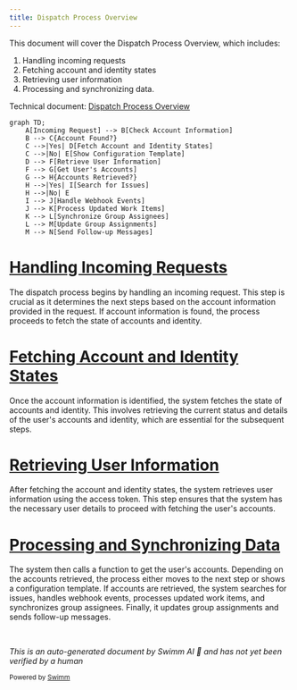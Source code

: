 ```yaml
---
title: Dispatch Process Overview
---
```

This document will cover the Dispatch Process Overview, which includes:

1. Handling incoming requests
2. Fetching account and identity states
3. Retrieving user information
4. Processing and synchronizing data.

Technical document: <SwmLink doc-title="Dispatch Process Overview">[Dispatch Process Overview](/.swm/dispatch-process-overview.72prpqpg.sw.md)</SwmLink>

```mermaid
graph TD;
    A[Incoming Request] --> B[Check Account Information]
    B --> C{Account Found?}
    C -->|Yes| D[Fetch Account and Identity States]
    C -->|No| E[Show Configuration Template]
    D --> F[Retrieve User Information]
    F --> G[Get User's Accounts]
    G --> H{Accounts Retrieved?}
    H -->|Yes| I[Search for Issues]
    H -->|No| E
    I --> J[Handle Webhook Events]
    J --> K[Process Updated Work Items]
    K --> L[Synchronize Group Assignees]
    L --> M[Update Group Assignments]
    M --> N[Send Follow-up Messages]
```

# [Handling Incoming Requests](https://app.swimm.io/repos/Z2l0aHViJTNBJTNBc2VudHJ5LWRlbW8tMSUzQSUzQVN3aW1tLURlbW8=/docs/72prpqpg#dispatch-function)

The dispatch process begins by handling an incoming request. This step is crucial as it determines the next steps based on the account information provided in the request. If account information is found, the process proceeds to fetch the state of accounts and identity.

# [Fetching Account and Identity States](https://app.swimm.io/repos/Z2l0aHViJTNBJTNBc2VudHJ5LWRlbW8tMSUzQSUzQVN3aW1tLURlbW8=/docs/72prpqpg#dispatch-function)

Once the account information is identified, the system fetches the state of accounts and identity. This involves retrieving the current status and details of the user's accounts and identity, which are essential for the subsequent steps.

# [Retrieving User Information](https://app.swimm.io/repos/Z2l0aHViJTNBJTNBc2VudHJ5LWRlbW8tMSUzQSUzQVN3aW1tLURlbW8=/docs/72prpqpg#dispatch-function)

After fetching the account and identity states, the system retrieves user information using the access token. This step ensures that the system has the necessary user details to proceed with fetching the user's accounts.

# [Processing and Synchronizing Data](https://app.swimm.io/repos/Z2l0aHViJTNBJTNBc2VudHJ5LWRlbW8tMSUzQSUzQVN3aW1tLURlbW8=/docs/72prpqpg#get-accounts-function)

The system then calls a function to get the user's accounts. Depending on the accounts retrieved, the process either moves to the next step or shows a configuration template. If accounts are retrieved, the system searches for issues, handles webhook events, processes updated work items, and synchronizes group assignees. Finally, it updates group assignments and sends follow-up messages.

&nbsp;

*This is an auto-generated document by Swimm AI 🌊 and has not yet been verified by a human*

<SwmMeta version="3.0.0" repo-id="Z2l0aHViJTNBJTNBc2VudHJ5LWRlbW8tMSUzQSUzQVN3aW1tLURlbW8=" repo-name="sentry-demo-1" doc-type="product-flows"><sup>Powered by [Swimm](/)</sup></SwmMeta>
